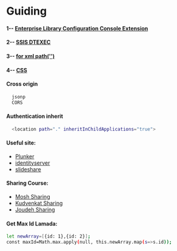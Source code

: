 # Guiding
#### 1-- [Enterprise Library Configuration Console Extension](https://github.com/Wwawawa/Guiding/blob/master/1-EnterpriseLibraryConfExtension.md)
#### 2-- [SSIS DTEXEC](https://github.com/Wwawawa/Guiding/blob/master/2-SSIS-DTEXEC.md)
#### 3-- [for xml path('')](https://github.com/Wwawawa/Guiding/blob/master/3-ForXmlPath.md)
#### 4-- [CSS](https://github.com/Wwawawa/Guiding/blob/master/4-CSS.md)
#### Cross origin
```sh
  jsonp
  CORS
```
#### Authentication inherit
```sh
  <location path="." inheritInChildApplications="true">
```

#### Useful site:
* [Plunker](https://plnkr.co/)
* [identityserver](https://identityserver.github.io/)
* [slideshare](https://www.slideshare.net/)
#### Sharing Course:
* [Mosh Sharing](https://www.youtube.com/channel/UCWv7vMbMWH4-V0ZXdmDpPBA)
* [Kudvenkat Sharing](https://www.youtube.com/user/kudvenkat/featured)
* [Joudeh Sharing](http://bitoftech.net/archive/)
#### Get Max Id Lamada:
```sh
let newArray=[{id: 1},{id: 2}];
const maxId=Math.max.apply(null, this.newArray.map(s=>s.id));
```

